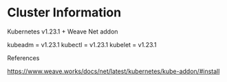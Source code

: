 # Cluster Information

Kubernetes v1.23.1 + Weave Net addon

kubeadm = v1.23.1
kubectl = v1.23.1
kubelet = v1.23.1


References

https://www.weave.works/docs/net/latest/kubernetes/kube-addon/#install